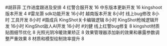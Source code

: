 #胡菲菲 
工作进度跟进及安排   4
红警合服开发  16
中东版本更新开发   16
kingshoot版本开发  4
#雷龙灏 
sdk功能开发  16小时
越南版本开发  8小时
线上bug修改   8小时
工具开发      8小时
#聂成兵 
KingShot关卡编辑逻辑               8小时
KingShot枪械逻辑开发               16小时
KingShot敌人AI开发                   16小时
#刘健 
线上红警bug修复	8
kingshot材质贴图细节优化	8
光照光阴冷暖效果矫正	8
效果管理器添加新的效果和暴露参数调整严重效果	8
材质和模型绘制效率提升	8

